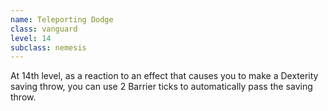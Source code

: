 ```yaml
---
name: Teleporting Dodge
class: vanguard
level: 14
subclass: nemesis
---
```

At 14th level, as a reaction to an effect that causes you to make a Dexterity saving throw, you can use 2 Barrier ticks to automatically
pass the saving throw.
